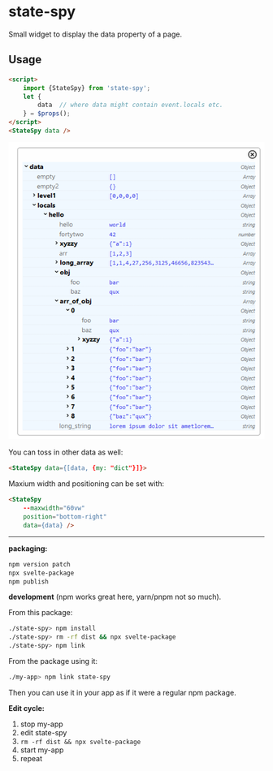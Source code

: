 # state-spy

Small widget to display the data property of a page.

## Usage

```html
<script>
    import {StateSpy} from 'state-spy';
    let {
        data  // where data might contain event.locals etc.
    } = $props();
</script>
<StateSpy data />
```

![example screenshot](image.png)

You can toss in other data as well:

```html
<StateSpy data={[data, {my: "dict"}]}>
```

Maxium width and positioning can be set with:
    
```html
<StateSpy 
    --maxwidth="60vw"
    position="bottom-right"
    data={data} />
```


---
**packaging:**
    
```bash
npm version patch
npx svelte-package
npm publish
```

**development** (npm works great here, yarn/pnpm not so much).

From this package:

```bash
./state-spy> npm install
./state-spy> rm -rf dist && npx svelte-package
./state-spy> npm link
```

From the package using it:

```bash
./my-app> npm link state-spy
```

Then you can use it in your app as if it were a regular npm package.

**Edit cycle:**

1. stop my-app
2. edit state-spy
3. `rm -rf dist && npx svelte-package`
4. start my-app
5. repeat
